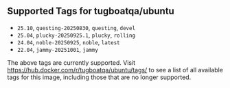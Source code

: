 ## Supported Tags for tugboatqa/ubuntu

* `25.10`, `questing-20250830`, `questing`, `devel`
* `25.04`, `plucky-20250925.1`, `plucky`, `rolling`
* `24.04`, `noble-20250925`, `noble`, `latest`
* `22.04`, `jammy-20251001`, `jammy`

The above tags are currently supported. Visit https://hub.docker.com/r/tugboatqa/ubuntu/tags/ to see a list of all available tags for this image, including those that are no longer supported.
